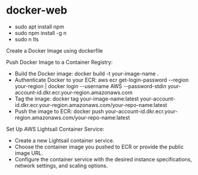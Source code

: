 # docker-web

- sudo apt install npm
- sudo npm install -g n
- sudo n lts


Create a Docker Image using dockerfile 

Push Docker Image to a Container Registry:
- Build the Docker image: docker build -t your-image-name .
- Authenticate Docker to your ECR: aws ecr get-login-password --region your-region | docker login --username AWS --password-stdin your-account-id.dkr.ecr.your-region.amazonaws.com
- Tag the image: docker tag your-image-name:latest your-account-id.dkr.ecr.your-region.amazonaws.com/your-repo-name:latest
- Push the image to ECR: docker push your-account-id.dkr.ecr.your-region.amazonaws.com/your-repo-name:latest

Set Up AWS Lightsail Container Service:
- Create a new Lightsail container service.
- Choose the container image you pushed to ECR or provide the public image URL.
- Configure the container service with the desired instance specifications, network settings, and scaling options.
